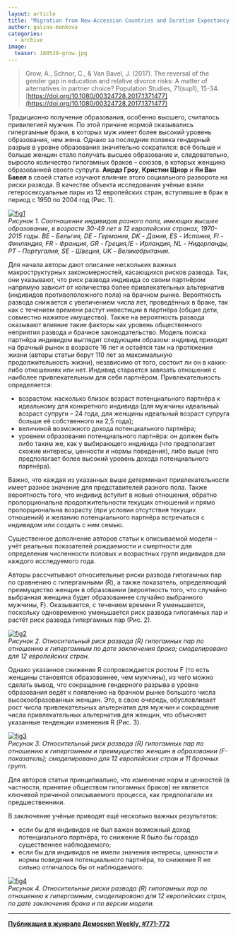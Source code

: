 ```yaml
---
layout: article
title: "Migration from New-Accession Countries and Duration Expectancy in the EU-15: 2002-2008"
author: galina-mankova
categories: 
  - archive
image:
  teaser: 180529-grow.jpg
---
```


> Grow, A., Schnor, C., & Van Bavel, J. (2017). The reversal of the gender gap in education and relative divorce risks: A matter of alternatives in partner choice? Population Studies, 71(sup1), 15-34. [https://doi.org/10.1080/00324728.2017.1371477](https://doi.org/10.1080/00324728.2017.1371477)

Традиционно получение образования, особенно высшего, считалось привилегией мужчин. По этой причине нормой оказывались гипергамные браки, в которых муж имеет более высокий уровень образования, чем жена. Однако за последние полвека гендерный разрыв в уровне образования значительно сократился: всё больше и больше женщин стало получать высшее образование и, следовательно, выросло количество гипогамных браков – союзов, в которых женщина образованней своего супруга. **Анрдэ Гроу**, **Кристин Щнор** и **Ян Ван Бавел** в своей статье изучают влияние этого социального разворота на риски развода. В качестве объекта исследования учёные взяли гетеросексуальные пары из 12 европейских стран, вступившие в брак в период с 1950 по 2004 год (Рис. 1).


[![fig1][f1]][f1]  
*Рисунок 1. Соотношение индивидов разного пола, имеющих высшее образование, в возрасте 30-49 лет в 12 европейских странах, 1970-2015 годы. BE - Бельгия, DE - Германия, DK - Дания, ES - Испания, FI - Финляндия, FR - Франция, GR - Греция,IE - Ирландия, NL - Нидерланды, PT - Португалия, SE - Швеция, UK - Великобритания.*

Для начала авторы дают описание нескольких важных макроструктурных закономерностей, касающихся рисков развода. Так, они указывают, что риск развода индивида со своим партнёром напрямую зависит от количества более привлекательных альтернатив (индивидов противоположного пола) на брачном рынке. Вероятность развода снижается с увеличением числа лет, проведённых в браке, так как с течением времени растут инвестиции в партнёра (общие дети, совместно нажитое имущество). Также на вероятность развода оказывают влияние такие факторы как уровень общественного неприятия развода и брачное законодательство. Модель поиска партнёра индивидом выглядит следующим образом: индивид приходит на брачный рынок в возрасте 16 лет и остаётся там на протяжении жизни (авторы статьи берут 110 лет за максимальную продолжительность жизни), независимо от того, состоит ли он в каких-либо отношениях или нет. Индивид старается завязать отношения с наиболее привлекательным для себя партнёром. Привлекательность определяется:

 - возрастом: насколько близок возраст потенциального партнёра к идеальному для конкретного индивида (для мужчины идеальный возраст супруги – 24 года, для женщины идеальный возраст супруга больше её собственного на 2,5 года);
 - величиной возможного дохода потенциального партнёра;
 - уровнем образования потенциального партнёра: он должен быть либо таким же, как у выбирающего индивида (что предполагает схожие интересы, ценности и нормы поведения), либо выше (что предполагает более высокий уровень дохода потенциального партнёра).

Важно, что каждая из указанных выше детерминант привлекательности имеет разное значение для представителей разного пола. Также вероятность того, что индивид вступит в новые отношения, обратно пропорциональна продолжительности текущих отношений и прямо пропорциональна возрасту (при условии отсутствия текущих отношений) и желанию потенциального партнёра встречаться с индивидом или создать с ним семью.

Существенное дополнение авторов статьи к описываемой модели – учёт реальных показателей рождаемости и смертности для определения численности половых и возрастных групп индивидов для каждого исследуемого года.

Авторы рассчитывают относительные риски развода гипогамных пар по сравнению с гипергамными (R), а также показатель, определяющий преимущество женщин в образовании (вероятность того, что случайно выбранная женщина будет образованнее случайно выбранного мужчины, F). Оказывается, с течением времени R уменьшается, поскольку одновременно уменьшается риск развода гипогамных пар и растёт риск развода гипергамных пар (Рис. 2).

[![fig2][f2]][f2]  
*Рисунок 2. Относительный риск развода (R) гипогамных пар по отношению к гипергамным по дате заключения брака; смоделировано для 12 европейских стран.*

Однако указанное снижение R сопровождается ростом F (то есть женщины становятся образованнее, чем мужчины), из чего можно сделать вывод, что сокращение гендерного разрыва в уровне образования ведёт к появлению на брачном рынке большого числа высокообразованных женщин. Это, в свою очередь, обусловливает рост числа привлекательных альтернатив для мужчин и сокращение числа привлекательных альтернатив для женщин, что объясняет указанные тенденции изменения R (Рис. 3).


[![fig3][f3]][f3]  
*Рисунок 3. Относительный риск развода (R) гипогамных пар по отношению к гипергамным и преимущество женщин в образовании (F-показатель); смоделировано для 12 европейских стран и 11 брачных групп.*


Для авторов статьи принципиально, что изменение норм и ценностей (в частности, принятие обществом гипогамных браков) не является ключевой причиной описываемого процесса, как предполагали их предшественники.

В заключение учёные приводят ещё несколько важных результатов:

 - если бы для индивидов не был важен возможный доход потенциального партнёра, то снижение R было бы гораздо существеннее наблюдаемого;
 - если бы для индивидов не имели значения интересы, ценности и нормы поведения потенциального партнёра, то снижение R не сильно отличалось бы от наблюдаемого.
 
[![fig4][f4]][f4]  
*Рисунок 4. Относительные риски развода (R) гипогамных пар по отношению к гипергамным, смоделировано для 12 европейских стран, по дате заключения брака и по версии модели.*

[f1]: /dem-digest/images/2018/771-fig-01.jpg
[f2]: /dem-digest/images/2018/771-fig-02.jpg
[f3]: /dem-digest/images/2018/771-fig-03.jpg
[f4]: /dem-digest/images/2018/771-fig-04.jpg


***
**[Публикация в жунрале Демоскоп Weekly, #771-772](http://demoscope.ru/weekly/2018/0771/digest02.php)**  
